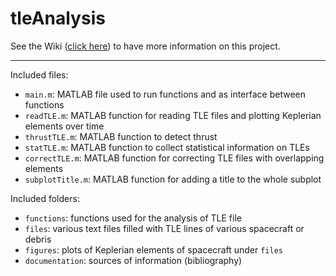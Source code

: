 # tleAnalysis

See the Wiki ([click here](https://github.com/mfacchinelli/tleAnalysis/wiki)) to have more information on this project.

***

Included files:
 - `main.m`:          MATLAB file used to run functions and as interface between functions
 - `readTLE.m`:       MATLAB function for reading TLE files and plotting Keplerian elements over time
 - `thrustTLE.m`:     MATLAB function to detect thrust
 - `statTLE.m`:       MATLAB function to collect statistical information on TLEs
 - `correctTLE.m`:    MATLAB function for correcting TLE files with overlapping elements
 - `subplotTitle.m`:  MATLAB function for adding a title to the whole subplot
 
Included folders:
 - `functions`:      functions used for the analysis of TLE file
 - `files`:          various text files filled with TLE lines of various spacecraft or debris
 - `figures`:        plots of Keplerian elements of spacecraft under `files`
 - `documentation`:  sources of information (bibliography)
